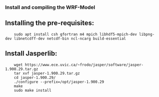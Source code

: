 ### Install and compiling the WRF-Model  ###

## Installing the pre-requisites: ##

```Shell
    sudo apt install csh gfortran m4 mpich libhdf5-mpich-dev libpng-dev libnetcdff-dev netcdf-bin ncl-ncarg build-essential
```

## Install Jasperlib: ## 

```Shell
    wget https://www.ece.uvic.ca/~frodo/jasper/software/jasper-1.900.29.tar.gz
    tar xvf jasper-1.900.29.tar.gz 
    cd jasper-1.900.29/
    ./configure --prefix=/opt/jasper-1.900.29
    make
    sudo make install
```